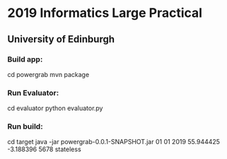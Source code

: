 # 2019 Informatics Large Practical
## University of Edinburgh

### Build app:
cd powergrab
mvn package

### Run Evaluator:
cd evaluator
python evaluator.py

### Run build:
cd target
java -jar powergrab-0.0.1-SNAPSHOT.jar 01 01 2019 55.944425 -3.188396 5678 stateless
